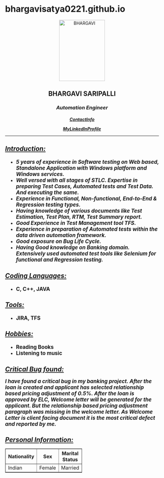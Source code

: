 # bhargavisatya0221.github.io
<html>
<center>
  <img src="C:\Users\BHARGAVI SRI SATYA\Desktop\IMG_8195.jpg" width="150" height="200" alt="BHARGAVI">
  <h2>BHARGAVI SARIPALLI</h2>
<em><h3>Automation Engineer</h3></em>
<h5>
<p>
  <a href="ContactInfo.html">ContactInfo</a>
</p>
  <p>
    <a href="https://www.linkedin.com/in/bhargavi-saripalli-8720928a">MyLinkedInProfile</a>
  </p>
<hr />
  </center>
  <h2><em>
      <u>Introduction:</u>
      </em>
      <em>
  <ul>
  <li style="font-size:17px">
    5 years of experience in Software testing on Web based, Standalone Application with Windows platform and Windows services.
    </li>
    <li style="font-size:17px">
      Well versed with all stages of STLC. Expertise in preparing Test Cases, Automated tests and Test Data. And executing the same.
      </li>
  <li style="font-size:17px">
    Experience in Functional, Non-functional, End-to-End & Regression testing types.
    </li>
    <li style="font-size:17px">
      Having knowledge of various documents like Test Estimation, Test Plan, RTM, Test Summary report.
      </li>
    <li style="font-size:17px">
      Good Experience in Test Management tool TFS.
      </li>
    <li style="font-size:17px">
        Experience in preparation of Automated tests within the data driven automation framework.
      </li>
      <li style="font-size:17px">
        Good exposure on Bug Life Cycle.
        </li>
    <li style="font-size:17px">
      Having Good knowledge on Banking domain. Extensively used automated test tools like Selenium for functional and Regression testing.
        </li>
    </ul>
  </em>
  </h2>
<h2>
  <u><em>Coding Languages: </em></u>
  <ul>
    <li style="font-size:17px">
    C, C++, JAVA
      </li>
    </ul>
</h2>
<h2>
  <u><em>Tools:
    </em></u>
    <ul>
      <li style="font-size:17px">
        JIRA, TFS
        </li>
      </ul>
</h2>
<h2>
  <u><em>Hobbies:
  </em>
</u>
<br />
<ul>
  <li style="font-size:17px">
    Reading Books
    </li>
    <li style="font-size:17px">
      Listening to music
      </li>
  </ul>
</h2>
<h2>
  <u><em>Critical Bug found:
  </em>
</u>
<br />
<p style="font-size:17px">
  <em>
 I have found a critical bug in my banking project. After the loan is created and applicant has selected relationship based pricing adjustment of 0.5%. After the loan is approved by ELC, Welcome letter will be generated for the applicant. But the relationship based pricing adjustment paragraph was missing in the welcome letter. As Welcome Letter is client facing document it is the most critical defect and reported by me.
</em>
  </p>
</h2>
<h2>
  <u><em>Personal Information:
  </em>
</u>
<table style="width:50%" border= "1px solid black" vertical-align= "middle">
  <tr>
      <th>Nationality</th>
      <th>Sex</th>
      <th>Marital Status</th>
  </tr>
  <tr>
    <td>Indian</td>
    <td>Female</td>
    <td>Married</td>
  </tr>
</table>
</html>
